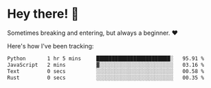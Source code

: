 # Hey there! 👋
Sometimes breaking and entering, but always a beginner. ❤️

Here's how I've been tracking:
<!--START_SECTION:waka-->

```txt
Python       1 hr 5 mins     ████████████████████████░   95.91 %
JavaScript   2 mins          ▓░░░░░░░░░░░░░░░░░░░░░░░░   03.16 %
Text         0 secs          ░░░░░░░░░░░░░░░░░░░░░░░░░   00.58 %
Rust         0 secs          ░░░░░░░░░░░░░░░░░░░░░░░░░   00.35 %
```

<!--END_SECTION:waka-->
